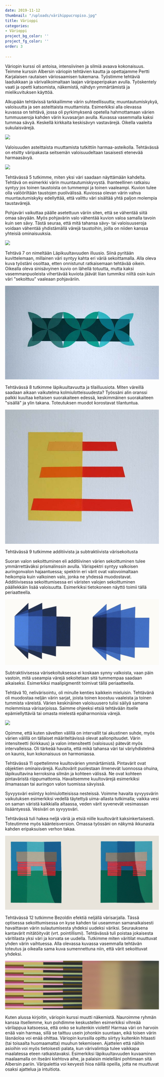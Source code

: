 ```yaml
---
date: 2019-11-12
thumbnail: "/uploads/värihippucropiso.jpg"
title: Värioppi
categories:
- Värioppi
project_bg_color: ''
project_fg_color: ''
order: 3

---
```

Väriopin kurssi oli antoisa, intensiivinen ja silmiä avaava kokonaisuus. Teimme kurssin Albersin väriopin tehtävien kautta ja opettajamme Pertti Karjalaisen rautaisen väriosaamisen tukemana. Työstimme tehtäviä laadukkaan ja värivalikoimaltaan laajan väripaperipakan avulla. Työskentely vaati ja opetti katsomista, näkemistä, nähdyn ymmärtämistä ja mielikuvituksen käyttöä.

Alkupään tehtävissä tarkkailimme värin suhteellisuutta; muuntautumiskykyä, valoisuutta ja sen asteittaista muuttamista. Esimerkiksi alla olevassa kuvassa on tehtävä, jossa oli pyrkimyksenä opetella hahmottamaan värien tummuuseroja kahden värin kuvasarjan avulla. Kuvassa vasemmalla kaksi tummaa sävyä. Keskellä kirkkaita keskisävyn vastavärejä. Oikella vaaleita sukulaisvärejä.

![](/uploads/väripalikat2.jpg)

Valoisuuden asteittaista muuttamista tutkittiin harmaa-asteikolla. Tehtävässä on etsitty väripakasta seitsemän valoisuudeltaan tasaisesti etenevää harmaasävyä.

![](/uploads/harmaasävypieni.jpg)

Tehtävässä 5 tutkimme, miten yksi väri saadaan näyttämään kahdelta. Tehtävä on esimerkki värin muuntautumiskyvystä. Ihanteellinen ratkaisu syntyy jos toinen taustoista on tummempi ja toinen vaaleampi. Kuvion tulee olla valööriltään taustojen puolivälissä. Kuviossa olevan värin vahva muuntautumiskyky edellyttää, että valittu väri sisältää yhtä paljon molempia taustavärejä.

Pohjaväri vaikuttaa päälle asetettuun väriin siten, että se vähentää siitä omaa sävyään. Myös pohjavärin valo vähentää kuvion valoa samalla tavoin kuin sen sävy. Tästä seuraa, että mitä tahansa sävy- tai valoisuuseroja voidaan vähentää yhdistämällä värejä taustoihin, joilla on niiden kanssa yhteisiä ominaisuuksia.

![](/uploads/taustavärivaikutus.jpg)

Tehtävä 7 on nimeltään Läpikuultavuuden illuusio. Siinä pyritään kuvittelemaan, millainen väri syntyy kahta eri väriä sekoittamalla. Alla oleva kuva työstäni osoittaa, etten onnistunut ratkaisemaan tehtävää oikein. Oikealla oleva sinisävyinen kuvio on lähellä totuutta, mutta kaksi vasemmanpuoleista vihertävää kuviota jäävät liian tummiksi niiltä osin kuin väri "sekoittuu" vaaleaan pohjaväriin.

![](/uploads/kukat.jpg)

Tehtävässä 8 tutkimme läpikuultavuutta ja tilailluusiota. Miten väreillä saadaan aikaan vaikutelma kolmiulotteisuudesta? Työssäni alin oranssi palkki kuultaa keltaisen suorakaiteen edessä, keskimmäinen suorakaiteen "sisällä" ja ylin takana. Toteutuksen muodot korostavat tilantuntua.

![](/uploads/kiskot.jpg)

Tehtävässä 9 tutkimme additiivista ja subtraktiivista värisekoitusta

Suoran valon sekoittuminen eli additiivinen värien sekoittuminen tulee ymmärrettäväksi prismalinssin avulla. Värispektri syntyy valkoisen auringonvalon hajaantuessa; spektrin eri värit ovat valovoimaltaan heikompia kuin valkoinen valo, jonka ne yhdessä muodostavat. Additiivisessa sekoittumisessa eri väristen valojen sekoittuminen päällekkäin lisää valoisuutta. Esimerkiksi tietokoneen näyttö toimii tällä periaatteella.

![](/uploads/siniset.jpg)

Subtraktiivisessa värisekoituksessa ei koskaan synny valkoista, vaan päin vastoin, mitä useampia värejä sekoitetaan sitä tummempaa saadaan aikaiseksi. Esimerkiksi maalipigmentit toimivat tällä periaatteella.

Tehtävä 10, nelivärisointu, oli minulle kenties kaikkein mieluisin. Tehtävänä oli muodostaa neljän värin sarjat, joista toinen koostuu vaaleista ja toinen tummista väreistä. Värien keskinäinen valoisuusero tulisi säilyä samana molemmissa värisarjoissa. Saimme ohjeeksi etsiä tehtävään itselle epämiellyttäviä tai omasta mielestä epäharmonisia värejä.

![](/uploads/värisointu.jpg)

Opimme, että kuten sävelten välillä on intervallit tai akustinen suhde, myös värien välillä on tällaiset määriteltävissä olevat aallonpituudet. Värin intensiteetti (kirkkaus) ja valon intensiteetti (valoisuus) pätevät myös intervalleissa. Oli tärkeää havaita, että mikä tahansa väri tai väriyhdistelmä on kaunis, kun kokonaisuus on harmoniassa.

Tehtävässä 11 opettelimme kuultovärien ymmärtämistä. Pintavärit ovat objektien ominaisvärejä. Kuultovärit puolestaan ilmenevät luonnossa ohuina, läpikuultavina kerroksina silmän ja kohteen välissä. Ne ovat kohteen pintaväristä riippumattomia. Havaitsemme kuultovärejä esimerkiksi ilmamassan tai auringon valon tuomissa sävyissä.

Syvyysväri esiintyy kolmiulotteisissa nesteissä. Voimme havaita syvyysvärin vaikutuksen esimerkiksi vedellä täytettyä uima-allasta tutkimalla; vaikka vesi on saman väristä kaikkialla altaassa, veden värit syvenevät vesimassan lisääntyessä. Vesiväri on syvyysväri.

Tehtävässä tuli hakea neljä väriä ja etsiä niille kuultovärit kaksinkertaisesti. Toteutimme myös käänteisversion. Omassa työssäni on näkymä ikkunasta kahden eripaksuisen verhon takaa.

![](/uploads/lato2.jpg)

Tehtävässä 12 tutkimme Bezoldin efektiä neljällä värisarjalla. Tässä optisessa sekoittumisessa on kyse kahden tai useamman samanaikaisesti havaittavan värin sulautumisesta yhdeksi uudeksi väriksi. Seurauksena kantavärit mitätöityvät (vrt. pointillismi). Tehtävässä tuli poistaa jokaisesta väritilasta yksi väri ja korvata se uudella. Tutkimme miten väritilat muuttuvat yhden värin vaihtuessa. Alla olevassa kuvassa vasemmalla tehtävän toteutus ja oikealla sama kuva sumennettuna niin, että värit sekoittuvat yhdeksi.

![](/uploads/bezoldinefekti.jpg)

Kuten alussa kirjoitin, väriopin kurssi muutti näkemistä. Nauroimme ryhmän kanssa itsellemme, kun pohdimme keskustellen esimerkiksi vihreää värilappua katsoessa, että onko se kuitenkin violetti! Harmaa väri on harvoin enää vain harmaa, sillä se taittuu usein johonkin suuntaan, eikä toisen värin läsnäoloa voi enää ohittaa. Väriopin kurssilla opittu siirtyy kuitenkin hitaasti (tai toisaalta huomaamatta) muuhun tekemiseen. Ajattelen että näihin asioihin voi myös tietoisesti palata, kun värivalintoja tulee vaikkapa maalatessa eteen ratkaistavaksi. Esimerkiksi läpikuultavuuden kuvaaminen maalaamalla on itseäni kiehtova aihe, ja palaisin mielelläni pohtimaan sitä Albersin pariin. Väripalettia voi kevyesti hioa näillä opeilla, jotta ne muuttuvat osaksi ajattelua ja intuitiota.